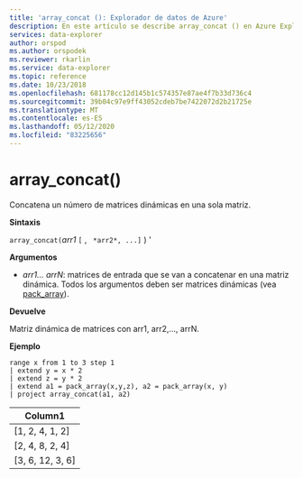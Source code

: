```yaml
---
title: 'array_concat (): Explorador de datos de Azure'
description: En este artículo se describe array_concat () en Azure Explorador de datos.
services: data-explorer
author: orspod
ms.author: orspodek
ms.reviewer: rkarlin
ms.service: data-explorer
ms.topic: reference
ms.date: 10/23/2018
ms.openlocfilehash: 681178cc12d145b1c574357e87ae4f7b33d736c4
ms.sourcegitcommit: 39b04c97e9ff43052cdeb7be7422072d2b21725e
ms.translationtype: MT
ms.contentlocale: es-ES
ms.lasthandoff: 05/12/2020
ms.locfileid: "83225656"
---
```

# <a name="array_concat"></a>array_concat()

Concatena un número de matrices dinámicas en una sola matriz.

**Sintaxis**

`array_concat(`*arr1* `[` , ` *arr2*, ...]` ) '

**Argumentos**

* *arr1... arrN*: matrices de entrada que se van a concatenar en una matriz dinámica. Todos los argumentos deben ser matrices dinámicas (vea [pack_array](packarrayfunction.md)). 

**Devuelve**

Matriz dinámica de matrices con arr1, arr2,..., arrN.

**Ejemplo**

<!-- csl: https://help.kusto.windows.net:443/Samples -->
```kusto
range x from 1 to 3 step 1
| extend y = x * 2
| extend z = y * 2
| extend a1 = pack_array(x,y,z), a2 = pack_array(x, y)
| project array_concat(a1, a2)
```

|Column1|
|---|
|[1, 2, 4, 1, 2]|
|[2, 4, 8, 2, 4]|
|[3, 6, 12, 3, 6]|
